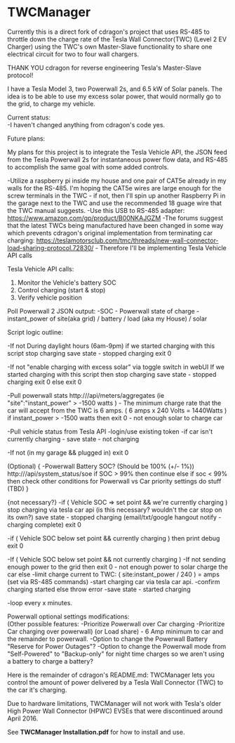 # TWCManager

Currently this is a direct fork of cdragon's project that uses RS-485 to throttle down the charge rate of the Tesla Wall Connector(TWC) (Level 2 EV Charger) using the TWC's own Master-Slave functionality to share one electrical circuit for two to four wall chargers.

THANK YOU cdragon for reverse engineering Tesla's Master-Slave protocol!

I have a Tesla Model 3, two Powerwall 2s, and 6.5 kW of Solar panels.
The idea is to be able to use my excess solar power, that would normally go to the grid, to charge my vehicle.

Current status:  
-I haven't changed anything from cdragon's code yes.

Future plans:

My plans for this project is to integrate the Tesla Vehicle API, the JSON feed from the Tesla Powerwall 2s for instantaneous power flow data, and RS-485 to accomplish the same goal with some added controls.

-Utilize a raspberry pi inside my house and one pair of CAT5e already in my walls for the RS-485. I'm hoping the CAT5e wires are large enough for the screw terminals in the TWC - if not, then I'll spin up another Raspberry Pi in the garage next to the TWC and use the recommended 18 guage wire that the TWC manual suggests.
-Use this USB to RS-485 adapter: https://www.amazon.com/gp/product/B00NKAJGZM
-The forums suggest that the latest TWCs being manufactured have been changed in some way which prevents cdragon's original implementation from terminating car charging: https://teslamotorsclub.com/tmc/threads/new-wall-connector-load-sharing-protocol.72830/  - Therefore I'll be implementing Tesla Vehicle API calls

Tesla Vehicle API calls:
1) Monitor the Vehicle's battery SOC 
2) Control charging (start & stop)
3) Verify vehicle position 

Poll Powerwall 2 JSON output:
-SOC - Powerwall state of charge
-instant_power of site(aka grid) / battery / load (aka my House) / solar


Script logic outline:

-If not During daylight hours (6am-9pm)
	if we started charging with this script
		stop charging
		save state - stopped charging
	exit 0

-If not "enable charging with excess solar" via toggle switch in webUI
	If we started charging with this script
	then 
		stop charging
		save state - stopped charging
		exit 0
	else 
		exit 0 

-Pull powerwall stats
	http://<local-ip-of-powerwall-gateway>/api/meters/aggregates  (ie "site":"instant_power" > -1500 watts ) - The minimum charge rate that the car will accept from the TWC is 6 amps.  ( 6 amps x 240 Volts = 1440Watts )  
	if instant_power > -1500 watts then
		exit 0 - not enough solar to charge car

-Pull vehicle status from Tesla API 
	-login/use existing token
	-if car isn't currently charging - save state - not charging

-If not (in my garage && plugged in)
	exit 0

(Optional) {
-Powerwall Battery SOC? (Should be 100% (+/- 1%))  http://<local-ip-of-powerwall-gateway>/api/system_status/soe
	if SOC > 99% then continue
	else if soc < 99% then check other conditions for Powerwall vs Car priority settings
		do stuff (TBD)
}

{not necessary?}
-if ( Vehicle SOC => set point && we're currently charging )
	stop charging via tesla car api (is this necessary? wouldn't the car stop on its own?)
	save state - stopped charging
	(email/txt/google hangout notify - charging complete) 
	exit 0


-if ( Vehicle SOC below set point && currently charging )
	then
		print debug
		exit 0


-If ( Vehicle SOC below set point &&  not currently charging )
	-If not sending enough power to the grid
	then 
		exit 0 - not enough power to solar charge the car 
	else
		-limit charge current to TWC: ( site:instant_power / 240 ) = amps (set via RS-485 commands)
		-start charging car via tesla car api.
		-confirm charging started else throw error
		-save state - started charging 


-loop every x minutes.




Powerwall optional settings modifications:  
(Other possible features:
-Prioritize Powerwall over Car charging 
-Prioritize Car charging over powerwall) (or Load share) - 6 Amp minimum to car and the remainder to powerwall.
-Option to change the Powerwall Battery "Reserve for Power Outages"?
-Option to change the Powerwall mode from "Self-Powered" to "Backup-only" for night time charges so we aren't using a battery to charge a battery?







Here is the remainder of cdragon's README.md:
TWCManager lets you control the amount of power delivered by a Tesla Wall Connector (TWC) to the car it's charging.

Due to hardware limitations, TWCManager will not work with Tesla's older High Power Wall Connector (HPWC) EVSEs that were discontinued around April 2016.

See **TWCManager Installation.pdf** for how to install and use.
